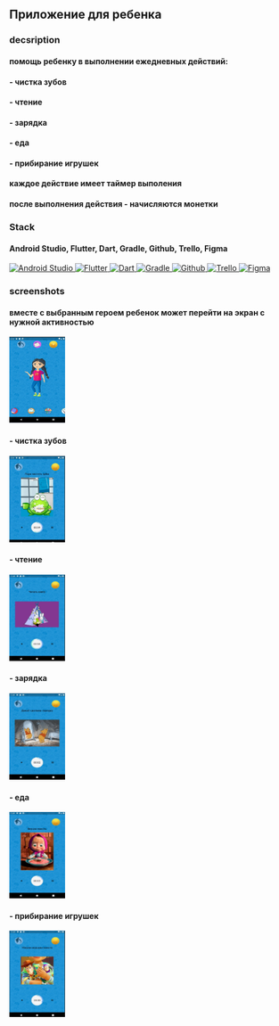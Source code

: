 ## Приложение для ребенка

### decsription
#### помощь ребенку в выполнении ежедневных действий:
#### - чистка зубов
#### - чтение
#### - зарядка
#### - еда
#### - прибирание игрушек

#### каждое действие имеет таймер выполения
#### после выполнения действия - начисляются монетки

### Stack
#### Android Studio, Flutter, Dart, Gradle, Github, Trello, Figma
<a href="https://www.jetbrains.com/idea/">
    <img src="https://techcrunch.com/wp-content/uploads/2017/02/android-studio-logo.png" width="85" height="40"  alt="Android Studio"/>
</a>
<a href="https://www.jetbrains.com/idea/">
    <img src="https://static.wikia.nocookie.net/logo-timeline/images/c/cf/4B4A9751-D2BF-4A93-BDCC-CDCA5326B65F.png" width="85" height="40"  alt="Flutter"/>
</a>
<a href="https://www.jetbrains.com/idea/">
    <img src="https://www.vectorlogo.zone/logos/dartlang/dartlang-ar21.svg" width="85" height="40"  alt="Dart"/>
</a>
<a href="https://www.jetbrains.com/idea/">
    <img src="https://starchenkov.pro/qa-guru/img/skills/Gradle.svg" width="40" height="40"  alt="Gradle"/>
</a>
<a href="https://www.jetbrains.com/idea/">
    <img src="https://starchenkov.pro/qa-guru/img/skills/Github.svg" width="40" height="40"  alt="Github"/>
</a>
<a href="https://www.jetbrains.com/idea/">
    <img src="https://1000logos.net/wp-content/uploads/2021/05/Trello-logo-768x432.png" width="85" height="40"  alt="Trello"/>
</a>
<a href="https://www.jetbrains.com/idea/">
    <img src="https://cdn.dribbble.com/users/3061686/screenshots/17599145/media/4d00ad57610b9f50bb00cc5a68654986.png?compress=1&resize=1200x900&vertical=top" width="85" height="45"  alt="Figma"/>
</a>

### screenshots
#### вместе с выбранным героем ребенок может перейти на экран с нужной активностью
<a href="https://www.jetbrains.com/idea/">
<img src="https://github.com/977605/12/blob/master/assets/images/screen_with_girl.jpg" width="100" height="155"  alt="Hero"/>
</a>

#### - чистка зубов
<a href="https://www.jetbrains.com/idea/">
<img src="https://github.com/977605/12/blob/master/assets/images/screen_with_frog.jpg" width="100" height="155"  alt="Hero"/>
</a>

#### - чтение
<a href="https://www.jetbrains.com/idea/">
<img src="https://github.com/977605/12/blob/master/assets/images/screen_with_book.jpg" width="100" height="155"  alt="Hero"/>
</a>

#### - зарядка
<a href="https://www.jetbrains.com/idea/">
<img src="https://github.com/977605/12/blob/master/assets/images/screen_with_excercise.jpg" width="100" height="155"  alt="Hero"/>
</a>

#### - еда
<a href="https://www.jetbrains.com/idea/">
<img src="https://github.com/977605/12/blob/master/assets/images/screen_with_eating.jpg" width="100" height="155"  alt="Hero"/>
</a>

#### - прибирание игрушек
<a href="https://www.jetbrains.com/idea/">
<img src="https://github.com/977605/12/blob/master/assets/images/screen_with_toy.jpg" width="100" height="155"  alt="Hero"/>
</a>